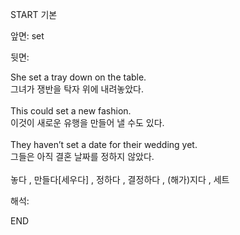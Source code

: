 START
기본

앞면:
set


뒷면:
<div>She set a tray down on the table. </div><div>그녀가 쟁반을 탁자 위에 내려놓았다.</div><div><br></div><div><div>This could set a new fashion. </div><div>이것이 새로운 유행을 만들어 낼 수도 있다.</div></div><div><br></div><div><div>They haven’t set a date for their wedding yet. </div><div>그들은 아직 결혼 날짜를 정하지 않았다.</div></div><div><br></div><div>놓다 , 만들다[세우다] , 정하다 , 결정하다 , (해가)지다 , 세트 </div>


해석:
<!--ID: 1746614454640-->
END